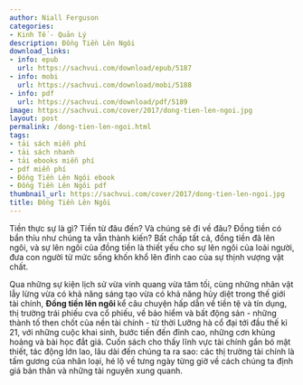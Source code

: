 ```yaml
---
author: Niall Ferguson
categories:
- Kinh Tế - Quản Lý
description: Đồng Tiền Lên Ngôi
download_links:
- info: epub
  url: https://sachvui.com/download/epub/5187
- info: mobi
  url: https://sachvui.com/download/mobi/5188
- info: pdf
  url: https://sachvui.com/download/pdf/5189
image: https://sachvui.com/cover/2017/dong-tien-len-ngoi.jpg
layout: post
permalink: /dong-tien-len-ngoi.html
tags:
- tải sách miễn phí
- tải sách nhanh
- tải ebooks miễn phí
- pdf miễn phí
- Đồng Tiền Lên Ngôi ebook
- Đồng Tiền Lên Ngôi pdf
thumbnail_url: https://sachvui.com/cover/2017/dong-tien-len-ngoi.jpg
title: Đồng Tiền Lên Ngôi
---
```


 <div class="item-desc text-justify"> <p>Tiền thực sự là gì? Tiền từ đâu đến? Và chúng sẽ đi về đâu? Đồng tiền có bẩn thỉu như chúng ta vẫn thành kiến? Bất chấp tất cả, đồng tiền đã lên ngôi, và sự lên ngôi của đồng tiền là thiết yếu cho sự lên ngôi của loài người, đưa con người từ mức sống khốn khổ lên đỉnh cao của sự thịnh vượng vật chất.</p><p>Qua những sự kiện lịch sử vừa vinh quang vừa tăm tối, cùng những nhân vật lẫy lừng vừa có khả năng sáng tạo vừa có khả năng hủy diệt trong thế giới tài chính, <strong>Đồng tiền lên ngôi </strong>kể câu chuyện hấp dẫn về tiền tệ và tín dụng, thị trường trái phiếu cva cổ phiếu, về bảo hiểm và bất động sản - những thành tố then chốt của nền tài chính - từ thời Lưỡng hà cổ đại tới đầu thế kỉ 21, với những cuộc khai sinh, bước tiến đến đỉnh cao, những cơn khủng hoảng và bài học đắt giá. Cuốn sách cho thấy lĩnh vực tài chính gắn bó mật thiết, tác động lớn lao, lâu dài đến chúng ta ra sao: các thị trường tài chính là tấm gương của nhân loại, hé lộ về tưng ngày từng giờ về cách chúng ta định giá bản thân và những tài nguyên xung quanh.</p> </div>
